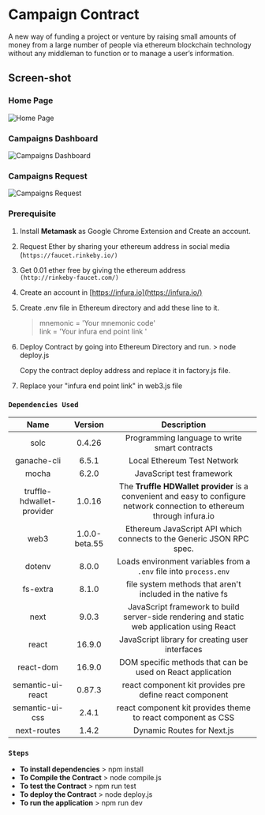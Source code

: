 Campaign Contract
===================

A new way of funding a project or venture by raising small amounts of
money from a large number of people via ethereum blockchain technology
without any middleman to function or to manage a user’s information.

Screen-shot
-----------

### Home Page
![Home
Page](https://drive.google.com/uc?export=view&id=1_uepSKJ43kZ2hiW7OUYZMPn9nX3EbhRj)

### Campaigns Dashboard

![Campaigns
Dashboard](https://drive.google.com/uc?export=view&id=1RbM93-LrsbgpSObkTa5kp09OBDzH1Qxf)

### Campaigns Request

![Campaigns
Request](https://drive.google.com/uc?export=view&id=1uU5qLDy6GXbEjedySqx6AJCxw9Ro57MC)




### Prerequisite
1.  Install **Metamask** as Google Chrome Extension and Create an
    account.
2.  Request Ether by sharing your ethereum address in social media
    <br>(`https://faucet.rinkeby.io/)`
3.  Get 0.01 ether free by giving the ethereum address
    <br>`(http://rinkeby-faucet.com/)`
4.  Create an account in [https://infura.io](https://infura.io/)
5.  Create .env file in Ethereum directory and add these line to it.

    > mnemonic = 'Your mnemonic code' <br> link = 'Your infura end point
    > link '

6.  Deploy Contract by going into Ethereum Directory and run. \> node
    deploy.js

    Copy the contract deploy address and replace it in factory.js file.

7.  Replace your "infura end point link" in web3.js file
### `Dependencies Used`

  |Name                      | Version        | Description                                                                                                                |
  |:------------------------:|:--------------:|:--------------------------------------------------------------------------------------------------------------------------:|
  |solc                      | 0.4.26         |Programming language to write smart contracts                                                                               |    
  |ganache-cli               |  6.5.1         |  Local Ethereum Test Network                                                                                               |
  |mocha                     |  6.2.0         |  JavaScript test framework                                                                                                 |
  |truffle-hdwallet-provider |  1.0.16        |  The **Truffle HDWallet provider** is a convenient and easy to configure network connection to ethereum through infura.io  |
  |web3                      |  1.0.0-beta.55 |  Ethereum JavaScript API which connects to the Generic JSON RPC spec.                                                      |
  |dotenv                    |  8.0.0         |  Loads environment variables from a `.env` file into `process.env`                                                         |
  |fs-extra                  |  8.1.0         |  file system methods that aren't included in the native fs                                                                 |
  |next                      |  9.0.3         |  JavaScript framework to build server-side rendering and static web application using React                                |
  |react                     |  16.9.0        | JavaScript library for creating user interfaces                                                                            |
  |react-dom                 |  16.9.0        | DOM specific methods that can be used on React application                                                                 |
  |semantic-ui-react         |  0.87.3        |  react component kit provides pre define react component                                                                   |
  |semantic-ui-css           |  2.4.1         |  react component kit provides theme to react component as CSS                                                              |
  |next-routes               |  1.4.2         |  Dynamic Routes for Next.js                                                                                                |


### `Steps`

-   **To install dependencies** \> npm install
-   **To Compile the Contract** \> node compile.js
-   **To test the Contract** \> npm run test
-   **To deploy the Contract** \> node deploy.js
-   **To run the application** \> npm run dev
